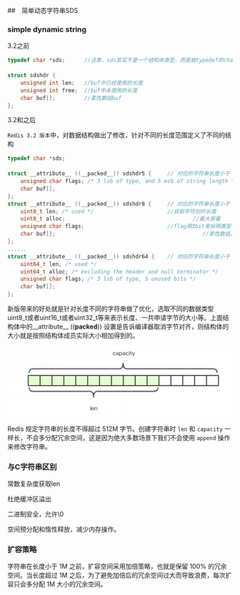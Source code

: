 ##　简单动态字符串SDS

### simple dynamic string

3.2之前

```c
typedef char *sds;      //注意，sds其实不是一个结构体类型，而是被typedef的char*，好处见下文

struct sdshdr {
    unsigned int len;   //buf中已经使用的长度
    unsigned int free;  //buf中未使用的长度
    char buf[];         //柔性数组buf
};

```



3.2和之后

`Redis 3.2 版本`中，对数据结构做出了修改，针对不同的长度范围定义了不同的结构

```c
typedef char *sds;      

struct __attribute__ ((__packed__)) sdshdr5 {     // 对应的字符串长度小于 1<<5
    unsigned char flags; /* 3 lsb of type, and 5 msb of string length */
    char buf[];
};
struct __attribute__ ((__packed__)) sdshdr8 {     // 对应的字符串长度小于 1<<8
    uint8_t len; /* used */                       //目前字符创的长度
    uint8_t alloc;                                        //最大容量
    unsigned char flags;                          //flag用3bit来标明类型，类型后续解释，其余5bit目前没有使用
    char buf[];                                              //柔性数组，以'\0'结尾
};
......
struct __attribute__ ((__packed__)) sdshdr64 {    // 对应的字符串长度小于 1<<64
    uint64_t len; /* used */
    uint64_t alloc; /* excluding the header and null terminator */
    unsigned char flags; /* 3 lsb of type, 5 unused bits */
    char buf[];
};
```
新版带来的好处就是针对长度不同的字符串做了优化，选取不同的数据类型uint8_t或者uint16_t或者uint32_t等来表示长度、一共申请字节的大小等。上面结构体中的__attribute__ ((__packed__)) 设置是告诉编译器取消字节对齐，则结构体的大小就是按照结构体成员实际大小相加得到的。

![1565708620736](assets/sds简单动态字符串/1565708620736.png)

Redis 规定字符串的长度不得超过 512M 字节。创建字符串时 `len` 和 `capacity` 一样长，不会多分配冗余空间，这是因为绝大多数场景下我们不会使用 `append` 操作来修改字符串。



### 与C字符串区别

常数复杂度获取len

杜绝缓冲区溢出		

二进制安全，允许\0

空间预分配和惰性释放，减少内存操作。	



### 扩容策略

字符串在长度小于 1M 之前，扩容空间采用加倍策略，也就是保留 100% 的冗余空间。当长度超过 1M 之后，为了避免加倍后的冗余空间过大而导致浪费，每次扩容只会多分配 1M 大小的冗余空间。